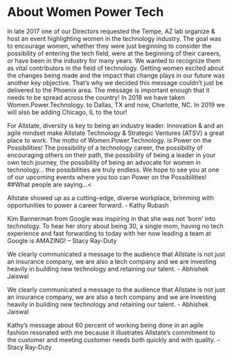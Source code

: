 
# About Women Power Tech

In late 2017 one of our Directors requested the Tempe, AZ lab organize & host an event highlighting women in the technology industry.  The goal was to encourage women, whether they were just beginning to consider the possibility of entering the tech field, were at the beginning of their careers, or have been in the industry for many years.  We wanted to recognize them as vital contributors in the field of technology.  Getting women excited about the changes being made and the impact that change plays in our future was another key objective.  That’s why we decided this message couldn’t just be delivered to the Phoenix area.  The message is important enough that it needs to be spread across the country!  In 2018 we have taken Women.Power.Technology. to Dallas, TX and now, Charlotte, NC. In 2019 we will also be adding Chicago, IL to the tour!

For Allstate, diversity is key to being an industry leader.  Innovation & and an agile mindset make Allstate Technology & Strategic Ventures (ATSV) a great place to work.  The motto of Women.Power.Technology. is Power on the Possibilities! The possibility of a technology career, the possibility of encouraging others on their path, the possibility of being a leader in your own tech journey, the possibility of being an advocate for women in technology… the possibilities are truly endless.
We hope to see you at one of our upcoming events where you too can Power on the Possibilities!
##What people are saying...<

Allstate showed up as a cutting-edge, diverse workplace, brimming with opportunities to power a career forward. - Kathy Rubash

Kim Bannerman from Google was inspiring in that she was not ‘born’ into technology. To hear her story about being 30, a single mom, having no tech experience and fast forwarding to today with her now leading a team at Google is AMAZING! – Stacy Ray-Duty

We clearly communicated a message to the audience that Allstate is not just an insurance company, we are also a tech company and we are investing heavily in building new technology and retaining our talent. - Abhishek Jaiswal

We clearly communicated a message to the audience that Allstate is not just an insurance company, we are also a tech company and we are investing heavily in building new technology and retaining our talent. - Abhishek Jaiswal

Kathy’s message about 60 percent of working being done in an agile fashion resonated with me because it illustrates Allstate’s commitment to the customer and meeting customer needs both quickly and with quality. – Stacy Ray-Duty
